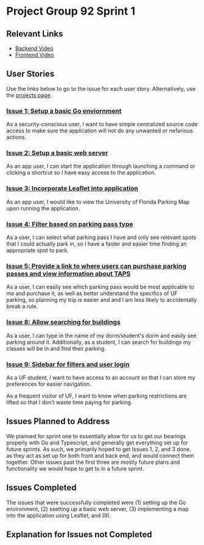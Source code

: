 # Project Group 92 Sprint 1

## Relevant Links

- [Backend Video](https://youtu.be/GyUN9wWJ888)
- [Frontend Video](https://youtu.be/2tVi8m7m4zs)

## User Stories

Use the links below to go to the issue for each user story. Alternatively, use the [projects page](https://github.com/users/burschc/projects/1).

### [Issue 1: Setup a basic Go enviornment](https://github.com/burschc/CEN3031-Project-Group92/issues/1)

As a security-conscious user, I want to have simple centralized source code access to make sure the application will not do any unwanted or nefarious actions.

### [Issue 2: Setup a basic web server](https://github.com/burschc/CEN3031-Project-Group92/issues/2)

As an app user, I can start the application through launching a command or clicking a shortcut so I have easy access to the application.

### [Issue 3: Incorporate Leaflet into application](https://github.com/burschc/CEN3031-Project-Group92/issues/3)

As an app user, I would like to view the University of Florida Parking Map upon running the application.

### [Issue 4: Filter based on parking pass type](https://github.com/burschc/CEN3031-Project-Group92/issues/4)

As a user, I can select what parking pass I have and only see relevant spots that I could actually park in, so I have a faster and easier time finding an appropriate spot to park.

### [Issue 5: Provide a link to where users can purchase parking passes and view information about TAPS](https://github.com/burschc/CEN3031-Project-Group92/issues/5)

As a user, I can easily see which parking pass would be most applicable to me and purchase it, as well as better understand the specifics of UF parking, so planning my trip is easier and and I am less likely to accidentally break a rule.

### [Issue 8: Allow searching for buildings](https://github.com/burschc/CEN3031-Project-Group92/issues/8)

As a user, I can type in the name of my dorm/student's dorm and easily see parking around it. Additionally, as a student, I can search for buildings my classes will be in and find their parking.

### [Issue 9: Sidebar for filters and user login](https://github.com/burschc/CEN3031-Project-Group92/issues/9)

As a UF student, I want to have access to an account so that I can store my preferences for easier navigation.

As a frequent visitor of UF, I want to know when parking restrictions are lifted so that I don’t waste time paying for parking.

## Issues Planned to Address

We planned for sprint one to essentially allow for us to get our bearings properly with Go and Typescript, and generally get everything set up for future sprints.
As such, we primarily hoped to get Issues 1, 2, and 3 done, as they act as set up for both front and back end, and would connect them together. Other issues past the first three are mostly future plans and functionality we would hope to get to in a future sprint.

## Issues Completed

The issues that were successfully completed were (1) setting up the Go environment, (2) ssetting up a basic web server, (3) implementing a map into the application using Leaflet, and (9).

## Explanation for Issues not Completed
